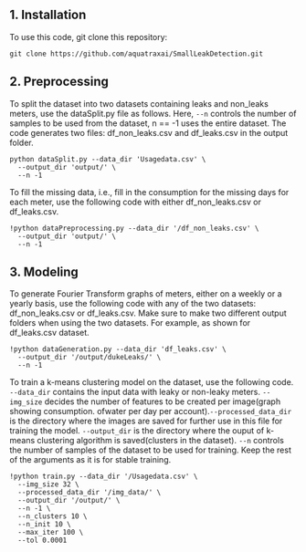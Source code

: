 
## 1. Installation
To use this code, git clone this repository:
```
git clone https://github.com/aquatraxai/SmallLeakDetection.git
```

## 2. Preprocessing
To split the dataset into two datasets containing leaks and non_leaks meters, use the dataSplit.py file as follows. Here, ```--n``` controls the number of samples to be used from the dataset, n == -1 uses the entire dataset. The code generates two files: df_non_leaks.csv and df_leaks.csv in the output folder.
```
python dataSplit.py --data_dir 'Usagedata.csv' \
  --output_dir 'output/' \
  --n -1  
```

To fill the missing data, i.e., fill in the consumption for the missing days for each meter, use the following code with either df_non_leaks.csv or df_leaks.csv.  
```
!python dataPreprocessing.py --data_dir '/df_non_leaks.csv' \
  --output_dir 'output/' \
  --n -1
```

## 3. Modeling
To generate Fourier Transform graphs of meters, either on a weekly or a yearly basis, use the following code with any of the two datasets: df_non_leaks.csv or df_leaks.csv. Make sure to make two different output folders when using the two datasets. For example, as shown for df_leaks.csv dataset.
```
!python dataGeneration.py --data_dir 'df_leaks.csv' \
  --output_dir '/output/dukeLeaks/' \
  --n -1
```

To train a k-means clustering model on the dataset, use the following code. ```--data_dir``` contains the input data with leaky or non-leaky meters. ```--img_size``` decides the number of features to be created per image(graph showing consumption. ofwater per day per account).```--processed_data_dir``` is the directory where the images are saved for further use in this file for training the model. ```--output_dir``` is the directory where the ouput of k-means clustering algorithm is saved(clusters in the dataset). ```--n``` controls the number of samples of the dataset to be used for training. Keep the rest of the arguments as it is for stable training. 
```
!python train.py --data_dir '/Usagedata.csv' \
  --img_size 32 \
  --processed_data_dir '/img_data/' \
  --output_dir '/output/' \
  --n -1 \
  --n_clusters 10 \
  --n_init 10 \
  --max_iter 100 \
  --tol 0.0001
```

